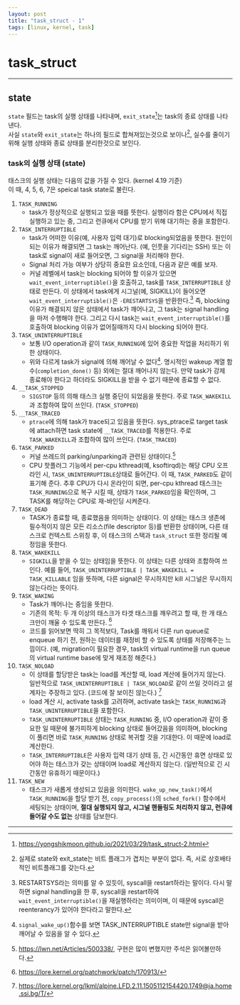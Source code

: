 ```yaml
---
layout: post
title: "task_struct - 1"
tags: [linux, kernel, task]
---
```

# task_struct

***
## state
`state` 필드는 task의 실행 상태를 나타내며, `exit_state`[^0]는 task의 종료 상태를 나타낸다.  
사실 `state`와 `exit_state`는 하나의 필드로 합쳐져있는것으로 보이나[^2], 실수를 줄이기 위해 실행 상태와 종료 상태를 분리한것으로 보인다.  


### task의 실행 상태 (state)
태스크의 실행 상태는 다음의 값을 가질 수 있다. (kernel 4.19 기준)   
이 때, 4, 5, 6, 7은 speical task state로 불린다.  
1. `TASK_RUNNING`
    * task가 정상적으로 실행되고 있을 때를 뜻한다. 실행이라 함은 CPU에서 직접 실행하고 있는 중, 그리고 런큐에서 CPU를 받기 위해 대기하는 중을 포함한다.
2. `TASK_INTERRUPTIBLE`
    * task가 어떠한 이유(예, 사용자 입력 대기)로 blocking되었음을 뜻한다. 원인이 되는 이유가 해결되면 그 task는 깨어난다. (예, 인풋을 기다리는 SSH) 또는 이 task로 signal이 새로 들어오면, 그 signal을 처리해야 한다.
    * Signal 처리 가능 여부가 상당히 중요한 요소인데, 다음과 같은 예를 보자.
    * 커널 레벨에서 task는 blocking 되어야 할 이유가 있으면 `wait_event_interruptible()`을 호출하고, task를 `TASK_INTERRUPTIBLE` 상태로 만든다. 이 상태에서 task에게 시그널(예, SIGKILL)이 들어오면 `wait_event_interruptible()`은 `-ERESTARTSYS`을 반환한다.[^3] 즉, blocking 이유가 해결되지 않은 상태에서 task가 깨어나고, 그 task는 signal handling을 마저 수행해야 한다. 그리고 다시 task는 `wait_event_interruptible()`를 호출하여 blocking 이유가 없어질때까지 다시 blocking 되어야 한다.
3. `TASK_UNINTERRUPTIBLE`
    * 보통 I/O operation과 같이 `TASK_RUNNING`에 있어 중요한 작업을 처리하기 위한 상태이다.
    * 위와 다르게 task가 signal에 의해 깨어날 수 없다[^4]. 명시적인 wakeup 계열 함수(`completion_done()` 등) 외에는 절대 깨어나지 않는다. 만약 task가 강제 종료해야 한다고 하더라도 SIGKILL을 받을 수 없기 때문에 종료할 수 없다.
4. `__TASK_STOPPED`
    * `SIGSTOP` 등의 의해 태스크 실행 중단이 되었음을 뜻한다. 주로 `TASK_WAKEKILL`과 조합하여 많이 쓰인다. (`TASK_STOPPED`)
5. `__TASK_TRACED`
    * `ptrace`에 의해 task가 trace되고 있음을 뜻한다. sys_ptrace로 target task에 attach하면 task state에 `__TASK_TRACED`를 적용한다. 주로 `TASK_WAKEKILL`과 조합하여 많이 쓰인다. (`TASK_TRACED`)
6. `TASK_PARKED`
    * 커널 쓰레드의 parking/unparking과 관련된 상태이다.[^5] 
    * CPU 핫플러그 기능에서 per-cpu kthread(예, ksoftirqd)는 해당 CPU 오프라인 시, `TASK_UNINTERRUPTIBLE`상태로 들어간다. 이 때, `TASK_PARKED`도 같이 표기해 준다. 추후 CPU가 다시 온라인이 되면, per-cpu kthread 태스크는 `TASK_RUNNING`으로 복구 시킬 때, 상태가 `TASK_PARKED`임을 확인하며, 그 TASK를 해당하는 CPU로 재-바인딩 시켜준다.
7. `TASK_DEAD`
    * TASK가 종료할 때, 종료했음을 의미하는 상태이다. 이 상태는 태스크 생존에 필수적이지 않은 모든 리소스(file descriptor 등)를 반환한 상태이며, 다른 태스크로 컨텍스트 스위칭 후, 이 태스크의 스택과 `task_struct` 또한 정리될 예정임을 뜻한다.
8. `TASK_WAKEKILL`
    * `SIGKILL`을 받을 수 있는 상태임을 뜻한다. 이 상태는 다른 상태와 조합하여 쓰인다. 예를 들어, `TASK_UNINTERRUPTIBLE | TASK_WAKEKILL = TASK_KILLABLE` 임을 뜻하며, 다른 signal은 무시하지만 kill 시그널은 무시하지 않는다라는 뜻이다.
9. `TASK_WAKING`
    * Task가 깨어나는 중임을 뜻한다. 
    * 기존의 목적: 두 개 이상의 태스크가 타겟 태스크를 깨우려고 할 때, 한 개 태스크만이 깨울 수 있도록 만든다. [^6]
    * 코드를 읽어보면 딱히 그 목적보다, Task를 깨워서 다른 run queue로 enqueue 하기 전, 원하는 데이터를 재정비 할 수 있도록 상태를 저장해주는 느낌이다. (예, migration이 필요한 경우, task의 virtual runtime을 run queue의 virtual runtime base에 맞게 재조정 해준다.)
10. `TASK_NOLOAD`
    * 이 상태를 할당받은 task는 load를 계산할 때, load 계산에 들어가지 않는다. 일반적으로 `TASK_UNINTERRUPTIBLE | TASK_NOLOAD`로 같이 쓰일 것이라고 설계자는 주장하고 있다. (코드에 잘 보이진 않는다.) [^7]
    * load 계산 시, activate task를 고려하며, activate task는 `TASK_RUNNING`과 `TASK_UNINTERRUPTIBLE`을 포함한다.
    * `TASK_UNINTERRUPTIBLE` 상태는 `TASK_RUNNING` 중, I/O operation과 같이 중요한 일 때문에 불가피하게 blocking 상태로 들어갔음을 의미하며, blocking이 풀리면 바로 `TASK_RUNNING` 상태로 복귀할 것을 기대한다. 이 때문에 load로 계산한다.
    * `TASK_INTERRUPTIBLE`은 사용자 입력 대기 상태 등, 긴 시간동안 휴면 상태로 있어야 하는 태스크가 갖는 상태이며 load로 계산하지 않는다. (일반적으로 긴 시간동안 유휴하기 때문이다.)
11. `TASK_NEW`
    * 태스크가 새롭게 생성되고 있음을 의미한다. `wake_up_new_task()`에서 `TASK_RUNNING`을 할당 받기 전, `copy_process()`의 `sched_fork()` 함수에서 세팅되는 상태이며, **절대 실행되지 않고, 시그널 핸들링도 처리하지 않고, 런큐에 들어갈 수도 없는** 상태를 담보한다.

***

[^0]: https://yongshikmoon.github.io/2021/03/29/task_struct-2.html
[^1]: https://en.wikipedia.org/wiki/Thread_control_block
[^2]: 실제로 state와 exit_state는 비트 플래그가 겹치는 부분이 없다. 즉, 서로 상호배타적인 비트플래그를 갖는다.
[^3]: RESTARTSYS라는 의미를 알 수 있듯이, syscall을 restart하라는 말이다. 다시 말하면 signal handling을 한 후, syscall을 restart하여 `wait_event_interruptible()`을 재실행하라는 의미이며, 이 때문에 syscall은 reenterancy가 있어야 한다라고 말한다.
[^4]: `signal_wake_up()`함수를 보면 TASK_INTERRUPTIBLE state만 signal을 받아 깨어날 수 있음을 알 수 있다.
[^5]: https://lwn.net/Articles/500338/, 구현은 많이 변했지만 주석은 읽어볼만하다.
[^6]: https://lore.kernel.org/patchwork/patch/170913/
[^7]: https://lore.kernel.org/lkml/alpine.LFD.2.11.1505112154420.1749@ja.home.ssi.bg/T/
